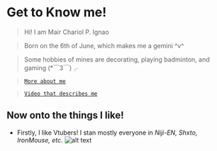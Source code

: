 # Get to Know me!
>Hi! I am Mair Chariol P. Ignao

> Born on the 6th of June, which makes me a gemini ^v^ 

> Some hobbies of mines are decorating, playing badminton, and gaming (*￣3￣)╭

> [`More about me`](https://youtu.be/dQw4w9WgXcQ)

> [`Video that describes me`](https://youtu.be/C48-6GopS1c)
## Now onto the things I like!

- Firstly, I like Vtubers! I stan mostly everyone in *Niji-EN, Shxto, IronMouse, etc*.
![alt text](https://images.microcms-assets.io/assets/5694fd90407444338a64d654e407cc0e/e91d3a5a85924eaa98fefaf957e5f860/nijisanjienpetit_press220831_EN_onsale.png?fit=clip&w=800&dpr=2) 

